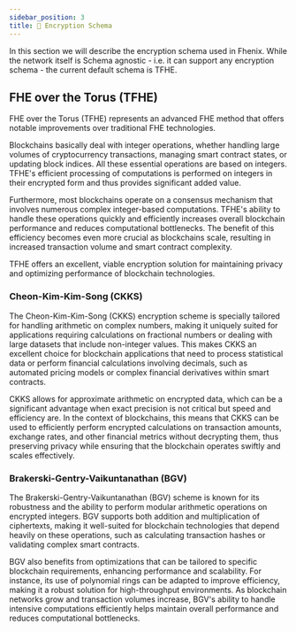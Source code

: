 ```yaml
---
sidebar_position: 3
title: 🔐 Encryption Schema
---
```


In this section we will describe the encryption schema used in Fhenix. While the network itself is Schema agnostic - i.e. it can support any encryption schema - the current default schema is TFHE.

## FHE over the Torus (TFHE)

FHE over the Torus (TFHE) represents an advanced FHE method that offers notable improvements over traditional FHE technologies.

Blockchains basically deal with integer operations, whether handling large volumes of cryptocurrency transactions, managing smart contract states, or updating block indices. All these essential operations are based on integers. TFHE's efficient processing of computations is performed on integers in their encrypted form and thus provides significant added value.

Furthermore, most blockchains operate on a consensus mechanism that involves numerous complex integer-based computations. TFHE's ability to handle these operations quickly and efficiently increases overall blockchain performance and reduces computational bottlenecks. The benefit of this efficiency becomes even more crucial as blockchains scale, resulting in increased transaction volume and smart contract complexity.

TFHE offers an excellent, viable encryption solution for maintaining privacy and optimizing performance of blockchain technologies.

### Cheon-Kim-Kim-Song (CKKS)

The Cheon-Kim-Kim-Song (CKKS) encryption scheme is specially tailored for handling arithmetic on complex numbers, making it uniquely suited for applications requiring calculations on fractional numbers or dealing with large datasets that include non-integer values. This makes CKKS an excellent choice for blockchain applications that need to process statistical data or perform financial calculations involving decimals, such as automated pricing models or complex financial derivatives within smart contracts.

CKKS allows for approximate arithmetic on encrypted data, which can be a significant advantage when exact precision is not critical but speed and efficiency are. In the context of blockchains, this means that CKKS can be used to efficiently perform encrypted calculations on transaction amounts, exchange rates, and other financial metrics without decrypting them, thus preserving privacy while ensuring that the blockchain operates swiftly and scales effectively.

### Brakerski-Gentry-Vaikuntanathan (BGV)

The Brakerski-Gentry-Vaikuntanathan (BGV) scheme is known for its robustness and the ability to perform modular arithmetic operations on encrypted integers. BGV supports both addition and multiplication of ciphertexts, making it well-suited for blockchain technologies that depend heavily on these operations, such as calculating transaction hashes or validating complex smart contracts.

BGV also benefits from optimizations that can be tailored to specific blockchain requirements, enhancing performance and scalability. For instance, its use of polynomial rings can be adapted to improve efficiency, making it a robust solution for high-throughput environments. As blockchain networks grow and transaction volumes increase, BGV's ability to handle intensive computations efficiently helps maintain overall performance and reduces computational bottlenecks.